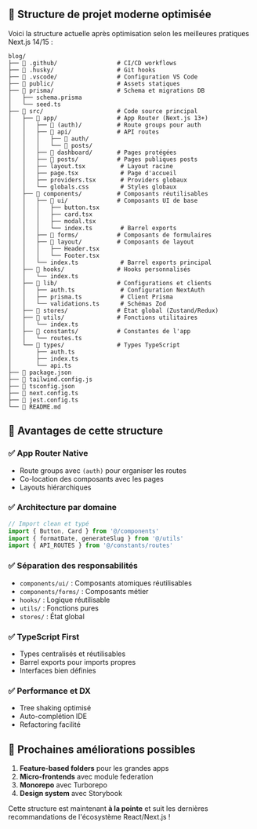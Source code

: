 ## 📁 Structure de projet moderne optimisée

Voici la structure actuelle après optimisation selon les meilleures pratiques Next.js 14/15 :

```
blog/
├── 📁 .github/                 # CI/CD workflows
├── 📁 .husky/                  # Git hooks
├── 📁 .vscode/                 # Configuration VS Code
├── 📁 public/                  # Assets statiques
├── 📁 prisma/                  # Schema et migrations DB
│   ├── schema.prisma
│   └── seed.ts
├── 📁 src/                     # Code source principal
│   ├── 📁 app/                 # App Router (Next.js 13+)
│   │   ├── 📁 (auth)/          # Route groups pour auth
│   │   ├── 📁 api/             # API routes
│   │   │   ├── 📁 auth/
│   │   │   └── 📁 posts/
│   │   ├── 📁 dashboard/       # Pages protégées
│   │   ├── 📁 posts/           # Pages publiques posts
│   │   ├── layout.tsx          # Layout racine
│   │   ├── page.tsx            # Page d'accueil
│   │   ├── providers.tsx       # Providers globaux
│   │   └── globals.css         # Styles globaux
│   ├── 📁 components/          # Composants réutilisables
│   │   ├── 📁 ui/              # Composants UI de base
│   │   │   ├── button.tsx
│   │   │   ├── card.tsx
│   │   │   ├── modal.tsx
│   │   │   └── index.ts        # Barrel exports
│   │   ├── 📁 forms/           # Composants de formulaires
│   │   ├── 📁 layout/          # Composants de layout
│   │   │   ├── Header.tsx
│   │   │   └── Footer.tsx
│   │   └── index.ts            # Barrel exports principal
│   ├── 📁 hooks/               # Hooks personnalisés
│   │   └── index.ts
│   ├── 📁 lib/                 # Configurations et clients
│   │   ├── auth.ts             # Configuration NextAuth
│   │   ├── prisma.ts           # Client Prisma
│   │   └── validations.ts      # Schémas Zod
│   ├── 📁 stores/              # État global (Zustand/Redux)
│   ├── 📁 utils/               # Fonctions utilitaires
│   │   └── index.ts
│   ├── 📁 constants/           # Constantes de l'app
│   │   └── routes.ts
│   └── 📁 types/               # Types TypeScript
│       ├── auth.ts
│       ├── index.ts
│       └── api.ts
├── 📄 package.json
├── 📄 tailwind.config.js
├── 📄 tsconfig.json
├── 📄 next.config.ts
├── 📄 jest.config.ts
└── 📄 README.md
```

## 🎯 Avantages de cette structure

### ✅ **App Router Native**
- Route groups avec `(auth)` pour organiser les routes
- Co-location des composants avec les pages
- Layouts hiérarchiques

### ✅ **Architecture par domaine**
```typescript
// Import clean et typé
import { Button, Card } from '@/components'
import { formatDate, generateSlug } from '@/utils'
import { API_ROUTES } from '@/constants/routes'
```

### ✅ **Séparation des responsabilités**
- `components/ui/` : Composants atomiques réutilisables
- `components/forms/` : Composants métier
- `hooks/` : Logique réutilisable
- `utils/` : Fonctions pures
- `stores/` : État global

### ✅ **TypeScript First**
- Types centralisés et réutilisables
- Barrel exports pour imports propres
- Interfaces bien définies

### ✅ **Performance et DX**
- Tree shaking optimisé
- Auto-complétion IDE
- Refactoring facilité

## 🚀 Prochaines améliorations possibles

1. **Feature-based folders** pour les grandes apps
2. **Micro-frontends** avec module federation
3. **Monorepo** avec Turborepo
4. **Design system** avec Storybook

Cette structure est maintenant **à la pointe** et suit les dernières recommandations de l'écosystème React/Next.js !
